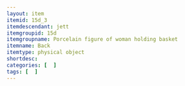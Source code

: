 ```yaml
---
layout: item
itemid: 15d_3
itemdescendant: jett
itemgroupid: 15d
itemgroupname: Porcelain figure of woman holding basket
itemname: Back
itemtype: physical object
shortdesc: 
categories: [  ]
tags: [  ]
---
```







